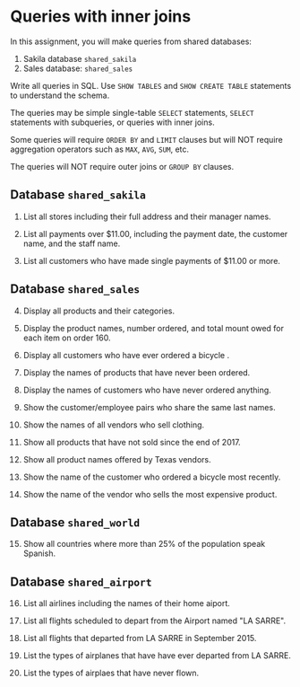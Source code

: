 # Queries with inner joins

In this assignment, you will make queries from shared databases:

1. Sakila database `shared_sakila`
2. Sales database: `shared_sales`

Write all queries in SQL. Use `SHOW TABLES` and `SHOW CREATE TABLE` statements to understand the schema.

The queries may be simple single-table `SELECT` statements, `SELECT` statements with subqueries, or queries with inner joins.

Some queries will require `ORDER BY` and `LIMIT` clauses but will NOT  require aggregation operators such as `MAX`, `AVG`, `SUM`, etc.

The queries will NOT require outer joins or `GROUP BY` clauses.

## Database `shared_sakila`

1. List all stores including their full address and their manager names. 

2. List all payments over $11.00, including the payment date, the customer name, and the staff name. 

3. List all customers who have made single payments of $11.00 or more.

## Database `shared_sales`

4. Display all products and their categories.

5. Display the product names, number ordered, and total  mount owed for each item  on order 160.

6. Display all customers who have ever ordered a bicycle .

7. Display the names of products that have never been ordered.

8. Display the names of customers who have never ordered anything.

9. Show the customer/employee pairs who share the same last names.

10. Show the names of all  vendors who sell clothing.

11. Show all products that have not sold since the end of 2017.

12. Show all product names offered by Texas vendors.

13. Show the name of the  customer who ordered a bicycle most recently.

14. Show the name of the vendor who sells the most expensive product.


## Database `shared_world`

15. Show all countries where more than 25% of the population speak Spanish. 


## Database `shared_airport`

16. List all airlines including the names of their home aiport. 

17. List all flights scheduled to depart from the Airport named "LA SARRE".

18. List all flights that departed from LA SARRE in September 2015.

19. List the types of airplanes that have have ever departed from LA SARRE.

20. List the types of airplaes that have never flown.

